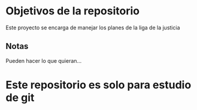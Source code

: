 # Objetivos de la repositorio

Este proyecto se encarga de manejar los planes de la liga de la justicia


## Notas
Pueden hacer lo que quieran...

# Este repositorio es solo para estudio de git
